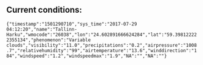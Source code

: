 ## Current conditions: 
 ``` {"timestamp":"1501290710","sys_time":"2017-07-29 04:12:20","name":"Tallinn-Harku","wmocode":"26038","lon":"24.602891666624284","lat":"59.398122222355134","phenomenon":"Variable clouds","visibility":"11.0","precipitations":"0.2","airpressure":"1008.7","relativehumidity":"99","airtemperature":"13.6","winddirection":"184","windspeed":"1.2","windspeedmax":"1.9","NA":"","NA":""} ```
